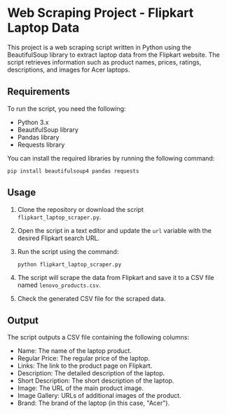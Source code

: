 # Web Scraping Project - Flipkart Laptop Data

This project is a web scraping script written in Python using the BeautifulSoup library to extract laptop data from the Flipkart website. The script retrieves information such as product names, prices, ratings, descriptions, and images for Acer laptops.

## Requirements

To run the script, you need the following:

- Python 3.x
- BeautifulSoup library
- Pandas library
- Requests library

You can install the required libraries by running the following command:

```
pip install beautifulsoup4 pandas requests
```

## Usage

1. Clone the repository or download the script `flipkart_laptop_scraper.py`.
2. Open the script in a text editor and update the `url` variable with the desired Flipkart search URL.
3. Run the script using the command:

   ```
   python flipkart_laptop_scraper.py
   ```

4. The script will scrape the data from Flipkart and save it to a CSV file named `lenovo_products.csv`.
5. Check the generated CSV file for the scraped data.

## Output

The script outputs a CSV file containing the following columns:

- Name: The name of the laptop product.
- Regular Price: The regular price of the laptop.
- Links: The link to the product page on Flipkart.
- Description: The detailed description of the laptop.
- Short Description: The short description of the laptop.
- Image: The URL of the main product image.
- Image Gallery: URLs of additional images of the product.
- Brand: The brand of the laptop (in this case, "Acer").

